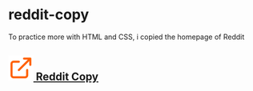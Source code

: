 # reddit-copy
To practice more with HTML and CSS, i copied the homepage of Reddit

## <a href="https://reddit-copy-nine.vercel.app" target="_blank" > <img src="https://github.com/jackson-alves-182/jackson-alves-182/blob/master/external-link.svg"> Reddit Copy  </a>
